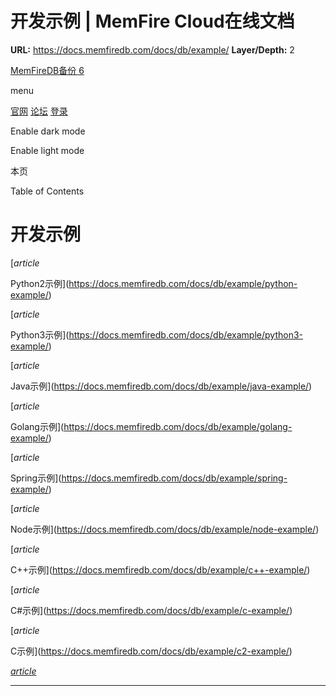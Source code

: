 # 开发示例 | MemFire Cloud在线文档

**URL:** https://docs.memfiredb.com/docs/db/example/
**Layer/Depth:** 2

[MemFireDB备份 6](/)

menu

[官网](https://memfiredb.com/)
[论坛](https://community.memfiredb.com/)
[登录](https://cloud.memfiredb.com/auth/login)

Enable dark mode

Enable light mode

本页

Table of Contents

# 开发示例

[*article*

Python2示例](https://docs.memfiredb.com/docs/db/example/python-example/)

[*article*

Python3示例](https://docs.memfiredb.com/docs/db/example/python3-example/)

[*article*

Java示例](https://docs.memfiredb.com/docs/db/example/java-example/)

[*article*

Golang示例](https://docs.memfiredb.com/docs/db/example/golang-example/)

[*article*

Spring示例](https://docs.memfiredb.com/docs/db/example/spring-example/)

[*article*

Node示例](https://docs.memfiredb.com/docs/db/example/node-example/)

[*article*

C++示例](https://docs.memfiredb.com/docs/db/example/c++-example/)

[*article*

C#示例](https://docs.memfiredb.com/docs/db/example/c-example/)

[*article*

C示例](https://docs.memfiredb.com/docs/db/example/c2-example/)

[*article*](https://docs.memfiredb.com/docs/db/example/development-example/)

---